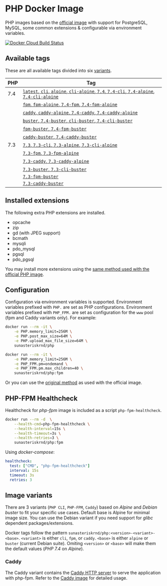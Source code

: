 # PHP Docker Image

PHP images based on the [official image](https://hub.docker.com/_/php/) with support for PostgreSQL, MySQL, some common extensions & configurable via environment variables.

[![Docker Cloud Build Status](https://img.shields.io/docker/cloud/build/sunasteriskrnd/php?style=flat-square)](https://hub.docker.com/r/sunasteriskrnd/php/)

## Available tags

These are all available tags divided into six [variants](#image-variants).

| PHP | Tag                                                                                                                    |
|-----|------------------------------------------------------------------------------------------------------------------------|
| 7.4 | [`latest`, `cli`, `alpine`, `cli-alpine`, `7.4`, `7.4-cli`, `7.4-alpine`, `7.4-cli-alpine`](7.4/alpine/cli/Dockerfile) |
|     | [`fpm`, `fpm-alpine`, `7.4-fpm`, `7.4-fpm-alpine`](7.4/alpine/fpm/Dockerfile)                                          |
|     | [`caddy`, `caddy-alpine`, `7.4-caddy`, `7.4-caddy-alpine`](7.4/alpine/caddy/Dockerfile)                                |
|     | [`buster`, `7.4-buster`, `cli-buster`, `7.4-cli-buster`](7.4/buster/cli/Dockerfile)                                    |
|     | [`fpm-buster`, `7.4-fpm-buster`](7.4/buster/fpm/Dockerfile)                                                            |
|     | [`caddy-buster`, `7.4-caddy-buster`](7.4/buster/caddy/Dockerfile)                                                      |
| 7.3 | [`7.3`, `7.3-cli`, `7.3-alpine`, `7.3-cli-alpine`](7.3/alpine/cli/Dockerfile)                                          |
|     | [`7.3-fpm`, `7.3-fpm-alpine`](7.3/alpine/fpm/Dockerfile)                                                               |
|     | [`7.3-caddy`, `7.3-caddy-alpine`](7.3/alpine/caddy/Dockerfile)                                                         |
|     | [`7.3-buster`, `7.3-cli-buster`](7.3/buster/cli/Dockerfile)                                                            |
|     | [`7.3-fpm-buster`](7.3/buster/fpm/Dockerfile)                                                                          |
|     | [`7.3-caddy-buster`](7.3/buster/caddy/Dockerfile)                                                                      |

## Installed extensions

The following extra PHP extensions are installed.

- opcache
- zip
- gd (with JPEG support)
- bcmath
- mysqli
- pdo_mysql
- pgsql
- pdo_pgsql

You may install more extensions using the [same method used with the official PHP image](https://github.com/docker-library/docs/tree/master/php#how-to-install-more-php-extensions).

## Configuration

Configuration via environment variables is supported.
Environment variables prefixed with `PHP.` are set as PHP configurations.
Environment variables prefixed with `PHP_FPM.` are set as configuration for the `www` pool (fpm and Caddy variants only). For example:

```sh
docker run --rm -it \
    -e PHP.memory_limit=256M \
    -e PHP.post_max_size=64M \
    -e PHP.upload_max_file_size=64M \
    sunasteriskrnd/php
```

```sh
docker run --rm -it \
    -e PHP.memory_limit=256M \
    -e PHP_FPM.pm=ondemand \
    -e PHP_FPM.pm.max_children=40 \
    sunasteriskrnd/php:fpm
```

Or you can use the [original method](https://github.com/docker-library/docs/tree/master/php#configuration) as used with the official image.

## PHP-FPM Healthcheck

Healthcheck for *php-fpm* image is included as a script `php-fpm-healthcheck`.

```sh
docker run --rm -d  \
    --health-cmd=php-fpm-healthcheck \
    --health-interval=15s \
    --health-timeout=3s \
    --health-retries=3 \
    sunasteriskrnd/php:fpm
```

Using *docker-compose*:

```yml
healthcheck:
  test: ["CMD", "php-fpm-healthcheck"]
  interval: 15s
  timeout: 3s
  retries: 3
```

## Image variants

There are 3 variants (`PHP CLI`, `PHP-FPM`, `Caddy`) based on *Alpine* and *Debian buster* to fit your specific use cases.
Default base is Alpine for minimal image size. You can use the Debian variant if you need support for *glibc* dependent packages/extensions.

Docker tags follow the pattern `sunasteriskrnd/php:<version>-<variant>-<base>`.
`<variant>` is either `cli`, `fpm`, or `caddy`.
`<base>` is either `alpine` or `buster` (current Debian suite).
Omiting `<version>` or `<base>` will make them the default values (*PHP 7.4* on *Alpine*).

### Caddy

The Caddy variant contains the [Caddy HTTP server](https://caddyserver.com/) to serve the application with php-fpm.
Refer to the [Caddy image](https://hub.docker.com/r/abiosoft/caddy/) for detailed usage.
